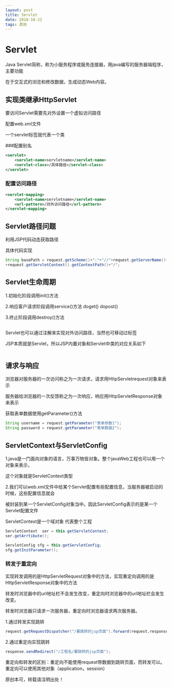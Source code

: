 ```yaml
---
layout: post
title: Servlet
date: 2018-10-22
tags: 其他
---
```




# Servlet

Java Servlet简称，称为小服务程序或服务连接器，用java编写的服务器端程序，主要功能

在于交互式的浏览和修改数据，生成动态Web内容。

## 实现类继承HttpServlet

要访问Servlet需要先对外设置一个虚拟访问路径

配置web.xml文件

一个servlet标签就代表一个类

###配置别名

```xml
<servlet>
    <servlet-name>servletname</servlet-name>
    <servlet-class>/具体路径</servlet-class>
</servlet>
```

### 配置访问路径

```xml
<servlet-mapping>
    <servlet-name>servletname</servlet-name>
    <url-pattern>/对外访问路径</url-pattern>
</servlet-mapping>

```

## Servlet路径问题

利用JSP代码动态获取路径

具体代码实现

```java
String basePath = request.getScheme()+":"+"//"+request.getServerName()+":"+request.getServerPort
+request.getServletContext().getContextPath()+"/";
```

## Servlet生命周期

1.初始化阶段调用init()方法

2.响应客户请求阶段调用service()方法 doget() dopost()

3.终止阶段调用destroy()方法

![]()

Servlet也可以通过注解来实现对外访问路径，当然也可移动过标签

JSP本质就是Servlet，所以JSP内置对象和Servlet中类的对应关系如下

![]()



## 请求与响应

浏览器对服务器的一次访问称之为一次请求，请求用HttpServletrequest对象来表示

服务器给浏览器的一次反馈称之为一次响应，响应用HttpServletResponse对象来表示

获取表单数据使用getParameter()方法

```java
String username = request.getParameter("表单参数1");
String password = request.getParameter("表单数据2");
```

## ServletContext与ServletConfig

1.java是一门面向对象的语言，万事万物皆对象。整个javaWeb工程也可以用一个对象来表示，

这个对象就是ServletContext类型

2.我们可以web.xml文件中给某个Servlet配置有些配置信息，当服务器被启动的时候，这些配置信息就会

被封装到某一个ServletConfig对象当中。因此ServletConfig表示的是某一个Servlet配置文件

ServletContext是一个域对象 代表整个工程

```java
ServletContext  ser = this.getServletContext;
ser.getArrtibute();
```

```java
ServletConfig sfg = this.getServletConfig;
sfg.getInitParameter();
```

### 转发于重定向

实现转发调用的是HttpServletRequest对象中的方法，实现重定向调用的是HttpServletResponse对象中的方法

转发时浏览器中的url地址栏不会发生改变，重定向时浏览器中的url地址栏会发生改变。

转发时浏览器只请求一次服务器，重定向时浏览器请求两次服务器。

1.通过转发实现跳转

```java
request.getRequestDispatcher("/要跳转的jsp页面").forward(request,response);
```

2.通过重定向实现跳转

```java
response.sendRedirect("/工程名/要跳转的jsp页面");
```

重定向和转发的区别：重定向不能使用request带数据到跳转页面，而转发可以。重定向可以使用其他对象（application，session）

原创本可，转载请注明出处！
